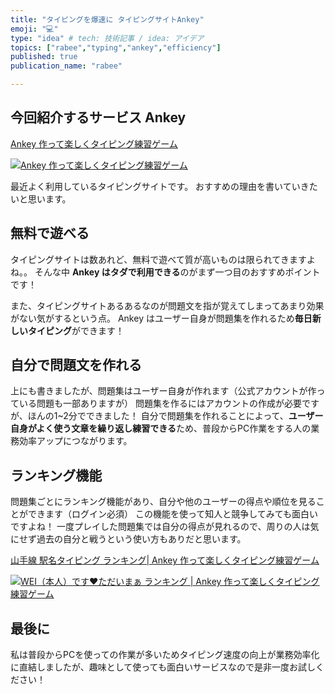 ```yaml
---
title: "タイピングを爆速に タイピングサイトAnkey"
emoji: "💻"
type: "idea" # tech: 技術記事 / idea: アイデア
topics: ["rabee","typing","ankey","efficiency"]
published: true
publication_name: "rabee"

---
```


## 今回紹介するサービス Ankey
[Ankey 作って楽しくタイピング練習ゲーム](https://ankey.io/)

[![Ankey 作って楽しくタイピング練習ゲーム](https://ankey.io/images/ogp.png)](https://ankey.io/)

最近よく利用しているタイピングサイトです。
おすすめの理由を書いていきたいと思います。

## 無料で遊べる
タイピングサイトは数あれど、無料で遊べて質が高いものは限られてきますよね。。
そんな中 **Ankey はタダで利用できる**のがまず一つ目のおすすめポイントです！

また、タイピングサイトあるあるなのが問題文を指が覚えてしまってあまり効果がない気がするという点。
Ankey はユーザー自身が問題集を作れるため**毎日新しいタイピング**ができます！

## 自分で問題文を作れる
上にも書きましたが、問題集はユーザー自身が作れます（公式アカウントが作っている問題も一部ありますが）
問題集を作るにはアカウントの作成が必要ですが、ほんの1~2分でできました！
自分で問題集を作れることによって、**ユーザー自身がよく使う文章を繰り返し練習できる**ため、普段からPC作業をする人の業務効率アップにつながります。

## ランキング機能
問題集ごとにランキング機能があり、自分や他のユーザーの得点や順位を見ることができます（ログイン必須）
この機能を使って知人と競争してみても面白いですよね！
一度プレイした問題集では自分の得点が見れるので、周りの人は気にせず過去の自分と戦うという使い方もありだと思います。

[山手線 駅名タイピング ランキング| Ankey 作って楽しくタイピング練習ゲーム](https://ankey.io/wordbooks/c7btqsq23akg02jr7f6g/rankings/total)

[![WEI（本人）です❤ただいまぁ ランキング | Ankey 作って楽しくタイピング練習ゲーム](https://ankey.io/images/ogp.png)](https://ankey.io/wordbooks/c7btqsq23akg02jr7f6g/rankings/total)


## 最後に

私は普段からPCを使っての作業が多いためタイピング速度の向上が業務効率化に直結しましたが、趣味として使っても面白いサービスなので是非一度お試しください！
